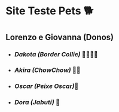 # Site Teste Pets :dog2:

## Lorenzo e Giovanna (Donos)

- ### *Dakota (Border Collie)* :feet::sheep::ram::goat:

- ### *Akira (ChowChow)* :feet::bear:

- ### *Oscar (Peixe Oscar)*:tropical_fish:

- ### *Dora (Jabuti)* :turtle: